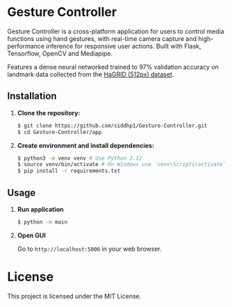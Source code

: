 # Gesture Controller

Gesture Controller is a cross-platform application for users to control media functions using hand gestures, with real-time camera capture and high-performance inference for responsive user actions. Built with Flask, Tensorflow, OpenCV and Mediapipe.

Features a dense neural networked trained to 97% validation accuracy on landmark data collected from the [HaGRID (512px) dataset](https://github.com/hukenovs/hagrid).

## Installation

1. **Clone the repository:**
    ```bash
    $ git clone https://github.com/siddhp1/Gesture-Controller.git
    $ cd Gesture-Controller/app
    ```

2. **Create environment and install dependencies:**

    ```bash
    $ python3 -m venv venv # Use Python 3.12
    $ source venv/bin/activate # On Windows use `venv\Scripts\activate`
    $ pip install -r requirements.txt
    ```

## Usage

1. **Run application**

    ```bash
    $ python -m main
    ```

2. **Open GUI**

    Go to `http://localhost:5000` in your web browser.

# License

This project is licensed under the MIT License.